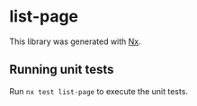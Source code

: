 # list-page

This library was generated with [Nx](https://nx.dev).

## Running unit tests

Run `nx test list-page` to execute the unit tests.
